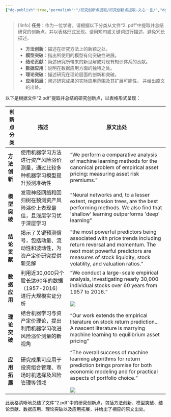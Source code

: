 ```yaml
---
{"dg-publish":true,"permalink":"/研究创新点提取/研究创新点提取-文心一言/","dgPassFrontmatter":true,"created":"2025-06-15T22:17:08.346+08:00"}
---
```



> [!info]
> **任务**：作为一位学者，请根据以下分类从文件“2. pdf”中提取并总结研究的创新点，并以表格形式呈现。请用短句或关键词进行描述，避免冗长描述。
> 
> - **方法创新**：描述在研究方法上的新颖之处。
> - **模型突破**：指出所使用的模型有何突破性进展。
> - **结论贡献**：简述研究所带来的新见解或对现有知识体系的贡献。
> - **数据应用**：说明在数据应用方面的独特之处。
> - **理论突破**：描述研究在理论层面的创新和突破。
> - **应用拓展**：阐述研究成果的实际应用范围及其扩展可能性。
> 并给出原文的出处。

以下是根据文件“2.pdf”提取并总结的研究创新点，以表格形式呈现：

|创新点分类|描述|原文出处|
|---|---|---|
|**方法创新**|使用机器学习方法进行资产风险溢价测量，通过比较多种机器学习模型提升预测准确性|“We perform a comparative analysis of machine learning methods for the canonical problem of empirical asset pricing: measuring asset risk premiums.”|
|**模型突破**|发现神经网络和回归树在预测资产风险溢价上表现最佳，且浅层学习优于深层学习|“Neural networks and, to a lesser extent, regression trees, are the best performing methods. We also find that 'shallow' learning outperforms 'deep' learning”|
|**结论贡献**|揭示了关键预测信号，包括动量、流动性和波动性，为资产定价研究提供新见解|“the most powerful predictors being associated with price trends including return reversal and momentum. The next most powerful predictors are measures of stock liquidity, stock volatility, and valuation ratios.”|
|**数据应用**|利用近30,000只个股长达60年的数据（1957-2016）进行大规模实证分析|“We conduct a large-scale empirical analysis, investigating nearly 30,000 individual stocks over 60 years from 1957 to 2016.”<br><br>![](https://nlp-eb.cdn.bcebos.com/static/eb/asset/staticplugin.62a1ea1d.png)|
|**理论突破**|结合机器学习与资产定价理论，提出利用机器学习改进风险溢价测量的新视角|“Our work extends the empirical literature on stock return prediction... A nascent literature is marrying machine learning to equilibrium asset pricing”|
|**应用拓展**|研究成果可应用于投资组合管理、市场时机选择及风险管理等领域|“The overall success of machine learning algorithms for return prediction brings promise for both economic modeling and for practical aspects of portfolio choice.”<br><br>![](https://nlp-eb.cdn.bcebos.com/static/eb/asset/staticplugin.62a1ea1d.png)|

此表格清晰地总结了文件“2.pdf”中的研究创新点，包括方法创新、模型突破、结论贡献、数据应用、理论突破以及应用拓展，并给出了相应的原文出处。